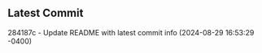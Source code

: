 
## Latest Commit
284187c - Update README with latest commit info (2024-08-29 16:53:29 -0400) <Yunxi-Zhou>

